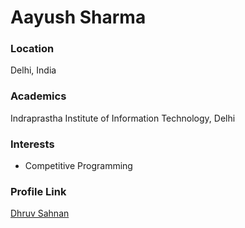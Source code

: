 # Aayush Sharma

### Location

Delhi, India

### Academics

Indraprastha Institute of Information Technology, Delhi

### Interests

- Competitive Programming

### Profile Link

[Dhruv Sahnan](https://github.com/dhruvsahnan1008)
